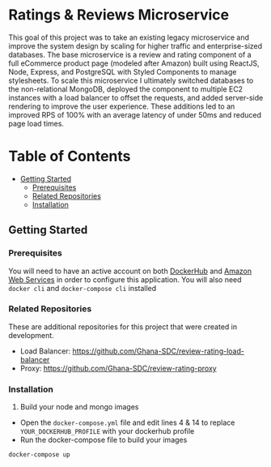 # Ratings & Reviews Microservice

This goal of this project was to take an existing legacy microservice and improve the system design by scaling for higher traffic and enterprise-sized databases.  The base microservice is a review and rating component of a full eCommerce product page (modeled after Amazon) built using ReactJS, Node, Express, and PostgreSQL with Styled Components to manage stylesheets. To scale this microservice I  ultimately switched databases to the non-relational MongoDB, deployed the component to multiple EC2 instances with a load balancer to offset the requests, and added server-side rendering to improve the user experience.  These additions led to an improved RPS of 100% with an average latency of under 50ms and reduced page load times.

# Table of Contents
- [Getting Started](#getting-started)
  - [Prerequisites](#prerequisites)
  - [Related Repositories](#related-repositories)
  - [Installation](#installation)


## Getting Started

### Prerequisites
You will need to have an active account on both [DockerHub](http://dockerhub.com/) and [Amazon Web Services](https://aws.amazon.com/) in order to configure this application.  You will also need `docker cli` and `docker-compose cli` installed

### Related Repositories
These are additional repositories for this project that were created in development.
- Load Balancer:  https://github.com/Ghana-SDC/review-rating-load-balancer
- Proxy:  https://github.com/Ghana-SDC/review-rating-proxy

### Installation
1. Build your node and mongo images
  - Open the `docker-compose.yml` file and edit lines 4 & 14 to replace `YOUR_DOCKERHUB_PROFILE` with your dockerhub profile
  - Run the docker-compose file to build your images
  ```
  docker-compose up
  ```



